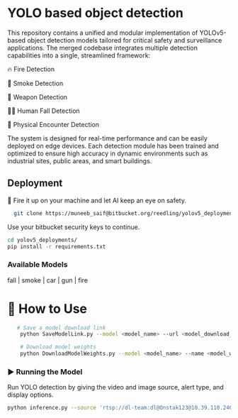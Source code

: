 
# YOLO based object detection
This repository contains a unified and modular implementation of YOLOv5-based object detection models tailored for critical safety and surveillance applications. The merged codebase integrates multiple detection capabilities into a single, streamlined framework:

🔥 Fire Detection

💨 Smoke Detection

🔫 Weapon Detection

🧍‍♂️ Human Fall Detection

🤼 Physical Encounter Detection

The system is designed for real-time performance and can be easily deployed on edge devices. Each detection module has been trained and optimized to ensure high accuracy in dynamic environments such as industrial sites, public areas, and smart buildings.

## Deployment

🚀 Fire it up on your machine and let AI keep an eye on safety.

```bash
  git clone https://muneeb_saif@bitbucket.org/reedling/yolov5_deployments.git
```
Use your bitbucket security keys to continue.
```bash
cd yolov5_deployments/
pip install -r requirements.txt
```
### Available Models
fall | smoke | car | gun | fire

 
<!-- ##### 🧩 Model Link & Weights Utility
Utility scripts are provided to save model download links and fetch model weights.
## 📌 Files
1. SaveModelLink.py
2. DownloadModelWeights.py -->
# 🚀 How to Use
```bash   
   # Save a model download link
    python SaveModelLink.py --model <model_name> --url <model_download_url>

    # Download model weights
    python DownloadModelWeights.py --model <model_name> --name <model_weights_name>

```
### ▶️ Running the Model   
Run YOLO detection by giving the video and image source, alert type, and display options.
```bash
python inference.py --source 'rtsp://dl-team:dl@Onstak123@10.39.110.246:554/ch5/main/av_stream.h264' --alert Fire --conf-thres 0.3 --imgsz 640
```
